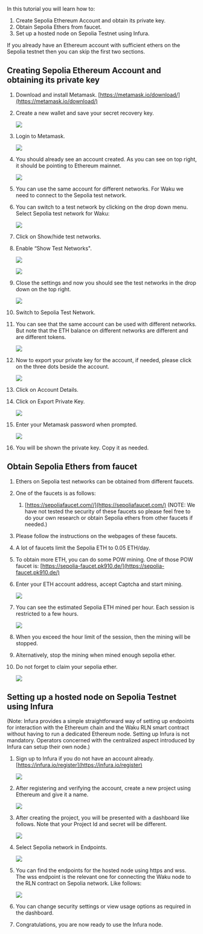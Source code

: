 In this tutorial you will learn how to:
1. Create Sepolia Ethereum Account and obtain its private key.
2. Obtain Sepolia Ethers from faucet.
3. Set up a hosted node on Sepolia Testnet using Infura.

If you already have an Ethereum account with sufficient ethers on the Sepolia testnet then you can skip the first two sections.
## Creating Sepolia Ethereum Account and obtaining its private key


1. Download and install Metamask. [https://metamask.io/download/](https://metamask.io/download/)
2. Create a new wallet and save your secret recovery key.
    
    ![](https://i.imgur.com/HEOI0kp.jpg)

3. Login to Metamask.
    
    ![](https://i.imgur.com/zFduIV8.jpg)

4. You should already see an account created. As you can see on top right, it should be pointing to Ethereum mainnet.
    
    ![](https://i.imgur.com/gk3TWUd.jpg)

5. You can use the same account for different networks. For Waku we need to connect to the Sepolia test network.
6. You can switch to a test network by clicking on the drop down menu. Select Sepolia test network for Waku:

    ![](https://i.imgur.com/kbuup6y.jpg)

7. Click on Show/hide test networks.
8. Enable “Show Test Networks".
    
    ![](https://i.imgur.com/02x7iSX.jpg)
    
    ![](https://i.imgur.com/UFsoRHR.jpg)

9. Close the settings and now you should see the test networks in the drop down on the top right.
    
    ![](https://i.imgur.com/leSYt4z.jpg)

10. Switch to Sepolia Test Network.
11. You can see that the same account can be used with different networks. But note that the ETH balance on different networks are different and are different tokens.
    
    ![](https://i.imgur.com/Y7YkuEe.jpg)

12. Now to export your private key for the account, if needed, please click on the three dots beside the account.
    
    ![](https://i.imgur.com/9BlBmhT.jpg)

13. Click on Account Details.
14. Click on Export Private Key.
    
    ![](https://i.imgur.com/7g6SyuX.jpg)

15. Enter your Metamask password when prompted.
    
    ![](https://i.imgur.com/VOojHY5.jpg)

16. You will be shown the private key. Copy it as needed.

Obtain Sepolia Ethers from faucet
---

1. Ethers on Sepolia test networks can be obtained from different faucets.
2. One of the faucets is as follows:
    1. [https://sepoliafaucet.com//](https://sepoliafaucet.com/)
    (NOTE: We have not tested the security of these faucets so please feel free to do your own research or obtain Sepolia ethers from other faucets if needed.)
3. Please follow the instructions on the webpages of these faucets.
4. A lot of faucets limit the Sepolia ETH to 0.05 ETH/day.
5. To obtain more ETH, you can do some POW mining. One of those POW faucet is:
     [https://sepolia-faucet.pk910.de/](https://sepolia-faucet.pk910.de/)
6. Enter your ETH account address, accept Captcha and start mining.
    
    ![](https://i.imgur.com/IvHNsei.jpg)

7. You can see the estimated Sepolia ETH mined per hour. Each session is restricted to a few hours.
    
    ![](https://i.imgur.com/qTWwyNr.jpg)

8. When you exceed the hour limit of the session, then the mining will be stopped.
9. Alternatively, stop the mining when mined enough sepolia ether.
10. Do not forget to claim your sepolia ether.
    
    ![](https://i.imgur.com/cGCSexB.jpg)
    
    
Setting up a hosted node on Sepolia Testnet using Infura
---

(Note: Infura provides a simple straightforward way of setting up endpoints for interaction with the Ethereum chain and the Waku RLN smart contract without having to run a dedicated Ethereum node. Setting up Infura is not mandatory. Operators concerned with the centralized aspect introduced by Infura can setup their own node.)

1. Sign up to Infura if you do not have an account already. [https://infura.io/register](https://infura.io/register)
    
    ![](https://i.imgur.com/SyLaG6s.jpg)

2. After registering and verifying the account, create a new project using Ethereum and give it a name.
    
    ![](https://i.imgur.com/fJbNqwd.jpg)

3. After creating the project, you will be presented with a dashboard like follows. Note that your Project Id and secret will be different.
    
   ![](imgs/infura-dashboard-mainnet.png)

4. Select Sepolia network in Endpoints.
    
    ![](https://i.imgur.com/RgmH7C1.png)

5. You can find the endpoints for the hosted node using https and wss. The wss endpoint is the relevant one for connecting the Waku node to the RLN contract on Sepolia network. Like follows:
    
    ![](https://i.imgur.com/xqbOcOH.png)

6. You can change security settings or view usage options as required in the dashboard.
7. Congratulations, you are now ready to use the Infura node.
